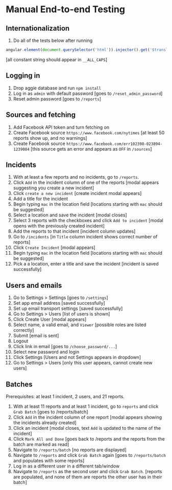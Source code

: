 Manual End-to-end Testing
=========================

Internationalization
--------------------

1. Do all of the tests below after running

```js
angular.element(document.querySelector('html')).injector().get('$translate').use('debug').then((x) => { console.log(x)})
```

[all constant string should appear in `__ALL_CAPS`]

Logging in
----------

1. Drop aggie database and run `npm install`
2. Log in as `admin` with default password [goes to `/reset_admin_password`]
3. Reset admin password [goes to `/reports`]

Sources and fetching
--------------------

1. Add Facebook API token and turn fetching on
2. Create Facebook source `https://www.facebook.com/nytimes` [at least 50
reports show up, and no warnings]
3. Create Facebook source `https://www.facebook.com/err102398-023894-1239084`
[this source gets an error and appears as `OFF` in `/sources`]

Incidents
---------

1. With at least a few reports and no incidents, go to `/reports`.
2. Click `Add` in the incident column of one of the reports [modal appears
suggesting you create a new incident]
3. Click `create a new incident` [create incident modal appears]
4. Add a title for the incident
5. Begin typing `mac` in the location field [locations starting with `mac`
should be suggested]
6. Select a location and save the incident [modal closes]
7. Select 3 reports with the checkboxes and click `Add to incident` [modal opens
with the previously created incident]
8. Add the reports to that incident [incident column updates]
9. Go to `/incidents` [in `Title` column incident shows correct number of
reports]
10. Click `Create Incident` [modal appears]
11. Begin typing `mac` in the location field [locations starting with `mac`
should be suggested]
12. Pick a a location, enter a title and save the incident [incident is saved successfully]

Users and emails
----------------

1. Go to Settings > Settings [goes to `/settings`]
2. Set app email address [saved successfully]
3. Set up email transport settings [saved successfully]
4. Go to Settings > Users [list of users is shown]
5. Click Create User [modal appears]
6. Select name, a valid email, and `Viewer` [possible roles are listed correctly]
7. Submit [email is sent]
8. Logout
9. Click link in email [goes to `/choose_password/...`]
10. Select new password and login
11. Click Settings [Users and not Settings appears in dropdown]
12. Go to Settings > Users [only this user appears, cannot create new users]

Batches
-------

Prerequisites: at least 1 incident, 2 users, and 21 reports.
1. With at least 11 reports and at least 1 incident, go to `reports` and click
`Grab Batch` [goes to /reports/batch]
2. Click `Add` in the incident column of one report [modal appears showing
the incidents already created]
3. Click an incident [modal closes, text `Add` is updated to the name of the
incident]
4. Click `Mark All and Done` [goes back to /reports and the reports from the
batch are marked as read]
5. Navigate to `/reports/batch` [no reports are displayed]
6. Navigate to `/reports` and click `Grab Batch` again [goes to `/reports/batch`
and populates with some reports]
7. Log in as a different user in a different tab/window
8. Navigate to `/reports` as the second user and click `Grab Batch`. [reports
are populated, and none of them are reports the other user has in their batch]
